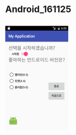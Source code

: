 # Android_161125

<br>
<img src=https://github.com/LeeSangwonsunge/Android2_161125/blob/master/app/pics/Screenshot_1480053954.png width=200>
<br>
